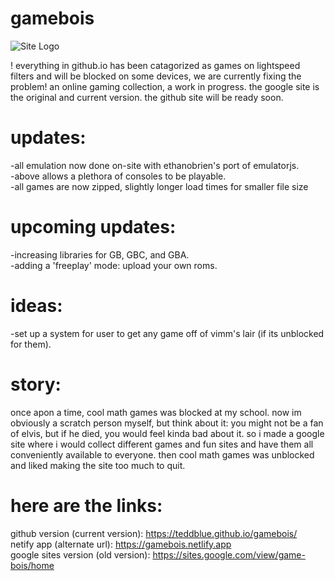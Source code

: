 # gamebois
![Site Logo](https://github.com/teddblue/gamebois/blob/main/imageAssets/gameboislogo512.gif)

! everything in github.io has been catagorized as games on lightspeed filters and will be blocked on some devices, we are currently fixing the problem!
an online gaming collection, a work in progress. the google site is the original and current version. the github site will be ready soon.

# updates:
-all emulation now done on-site with ethanobrien's port of emulatorjs.\
-above allows a plethora of consoles to be playable.\
-all games are now zipped, slightly longer load times for smaller file size

# upcoming updates:
-increasing libraries for GB, GBC, and GBA.\
-adding a 'freeplay' mode: upload your own roms.

# ideas:
-set up a system for user to get any game off of vimm's lair (if its unblocked for them).

# story:
once apon a time, cool math games was blocked at my school. now im obviously a scratch person myself, but think about it: you might not be a fan of elvis, but if he died, you would feel kinda bad about it. so i made a google site where i would collect different games and fun sites and have them all conveniently available to everyone. then cool math games was unblocked and liked making the site too much to quit.

# here are the links:
github version (current version): https://teddblue.github.io/gamebois/ \
netify app (alternate url): https://gamebois.netlify.app \
google sites version (old version): https://sites.google.com/view/game-bois/home
